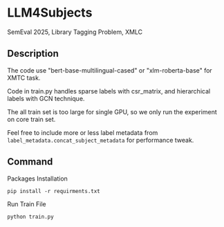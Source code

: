 # LLM4Subjects

SemEval 2025, Library Tagging Problem, XMLC

## Description

The code use "bert-base-multilingual-cased" or "xlm-roberta-base" for XMTC task.

Code in train.py handles sparse labels with csr_matrix, and hierarchical labels with GCN technique.

The all train set is too large for single GPU, so we only run the experiment on core train set.

Feel free to include more or less label metadata from `label_metadata.concat_subject_metadata` for performance tweak.

## Command

Packages Installation

```
pip install -r requirments.txt
```

Run Train File

```
python train.py
```
